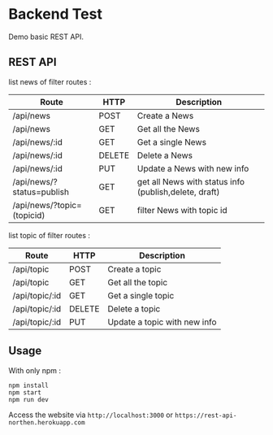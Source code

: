 # Backend Test 
Demo basic REST API.

## REST API  

list news of filter routes :

| Route | HTTP | Description |
|--------|------|-------------|
| /api/news | POST | Create a News |
| /api/news | GET | Get all the News  |
| /api/news/:id | GET | Get a single News  |
| /api/news/:id | DELETE |  Delete a News  |
| /api/news/:id | PUT | Update a News with new info |
| /api/news/?status=publish | GET | get all News with status info (publish,delete, draft) |
| /api/news/?topic=(topicid) | GET | filter News with topic id  |

list topic of filter routes :

| Route | HTTP | Description |
|--------|------|-------------|
| /api/topic | POST | Create a topic |
| /api/topic | GET | Get all the topic  |
| /api/topic/:id | GET | Get a single topic  |
| /api/topic/:id | DELETE |  Delete a topic  |
| /api/topic/:id | PUT | Update a topic with new info |

## Usage

With only npm :
```
npm install
npm start
npm run dev
```
Access the website via `http://localhost:3000` or `https://rest-api-northen.herokuapp.com`
